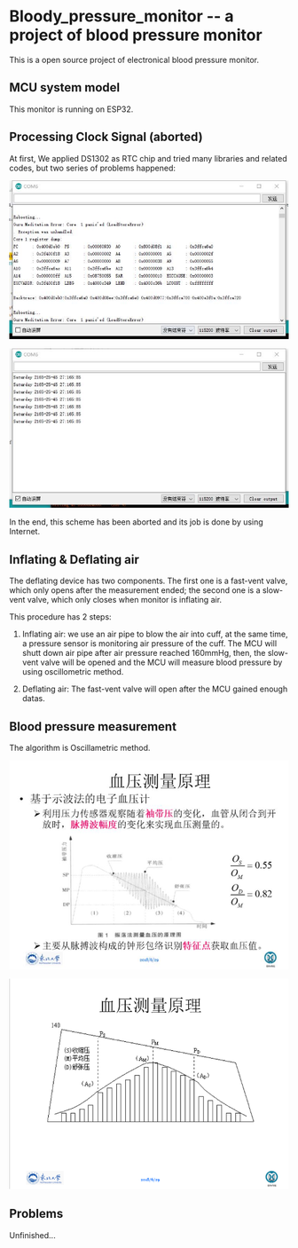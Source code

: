 # Bloody_pressure_monitor -- a project of blood pressure monitor
This is a open source project of electronical blood pressure monitor.

## MCU system model
This monitor is running on ESP32.

## Processing Clock Signal (aborted) 
At first, We applied DS1302 as RTC chip and tried many libraries and related codes, but two series of problems happened:

![alt text](images/error1.jpg  "Title")

![alt text](images/error2.jpg  "Title")

In the end, this scheme has been aborted and its job is done by using Internet.

## Inflating & Deflating air
The deflating device has two components. The first one is a fast-vent valve, which only opens after the measurement ended; the second one is a slow-vent valve, which only closes when monitor is inflating air. 

This procedure has 2 steps:
1. Inflating air: we use an air pipe to blow the air into cuff, at the same time, a pressure sensor is monitoring air pressure of the cuff. The MCU will shutt down air pipe after air pressure reached 160mmHg, then, the slow-vent valve will be opened and the MCU will measure blood pressure by using oscillometric method.

2. Deflating air: The fast-vent valve will open after the MCU gained enough datas.

## Blood pressure measurement
The algorithm is Oscillametric method.

![alt text](images/微信图片_20180629215533.jpg  "Title")

![alt text](images/原理.png  "Title")

## Problems
Unfinished...